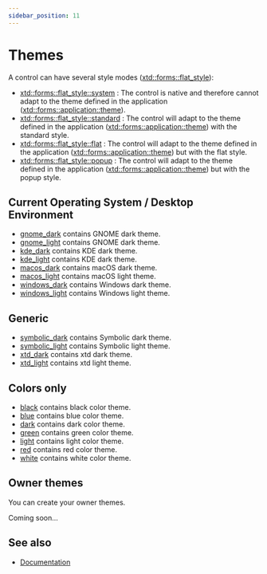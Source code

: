 ```yaml
---
sidebar_position: 11
---
```


# Themes


A control can have several style modes ([xtd::forms::flat_style](https://github.com/gammasoft71/xtd/tree/master/src/xtd.forms/include/xtd/forms/flat_style.h)):
  * [xtd::forms::flat_style::system](https://github.com/gammasoft71/xtd/tree/master/src/xtd.forms/include/xtd/forms/flat_style.h) : The control is native and therefore cannot adapt to the theme defined in the application ([xtd::forms::application::theme](../src/xtd.forms/include/xtd/forms/application.h)).
  * [xtd::forms::flat_style::standard](https://github.com/gammasoft71/xtd/tree/master/src/xtd.forms/include/xtd/forms/flat_style.h) : The control will adapt to the theme defined in the application ([xtd::forms::application::theme](../src/xtd.forms/include/xtd/forms/application.h)) with the standard style.
  * [xtd::forms::flat_style::flat](https://github.com/gammasoft71/xtd/tree/master/src/xtd.forms/include/xtd/forms/flat_style.h) : The control will adapt to the theme defined in the application ([xtd::forms::application::theme](../src/xtd.forms/include/xtd/forms/application.h)) but with the flat style.
  * [xtd::forms::flat_style::popup](https://github.com/gammasoft71/xtd/tree/master/src/xtd.forms/include/xtd/forms/flat_style.h) : The control will adapt to the theme defined in the application ([xtd::forms::application::theme](../src/xtd.forms/include/xtd/forms/application.h)) but with the popup style.
  
## Current Operating System / Desktop Environment

* [gnome_dark](https://github.com/gammasoft71/xtd/tree/master/themes/gnome_dark) contains GNOME dark theme.
* [gnome_light](https://github.com/gammasoft71/xtd/tree/master/themes/gnome_light) contains GNOME dark theme.
* [kde_dark](https://github.com/gammasoft71/xtd/tree/master/themes/kde_dark) contains KDE dark theme.
* [kde_light](https://github.com/gammasoft71/xtd/tree/master/themes/kde_light) contains KDE dark theme.
* [macos_dark](https://github.com/gammasoft71/xtd/tree/master/themes/macos_dark) contains macOS dark theme.
* [macos_light](https://github.com/gammasoft71/xtd/tree/master/themes/macos_dark) contains macOS light theme.
* [windows_dark](https://github.com/gammasoft71/xtd/tree/master/themes/windows_dark) contains Windows dark theme.
* [windows_light](https://github.com/gammasoft71/xtd/tree/master/themes/windows_light) contains Windows light theme.

## Generic

* [symbolic_dark](https://github.com/gammasoft71/xtd/tree/master/themes/symbolic_dark) contains Symbolic dark theme.
* [symbolic_light](https://github.com/gammasoft71/xtd/tree/master/themes/symbolic_light) contains Symbolic light theme.
* [xtd_dark](https://github.com/gammasoft71/xtd/tree/master/themes/xtd_dark) contains xtd dark theme.
* [xtd_light](https://github.com/gammasoft71/xtd/tree/master/themes/xtd_light) contains xtd light theme.

## Colors only

* [black](https://github.com/gammasoft71/xtd/tree/master/themes/black) contains black color theme.
* [blue](https://github.com/gammasoft71/xtd/tree/master/themes/blue) contains blue color theme.
* [dark](https://github.com/gammasoft71/xtd/tree/master/themes/dark) contains dark color theme.
* [green](https://github.com/gammasoft71/xtd/tree/master/themes/green) contains green color theme.
* [light](https://github.com/gammasoft71/xtd/tree/master/themes/light) contains light color theme.
* [red](https://github.com/gammasoft71/xtd/tree/master/themes/red) contains red color theme.
* [white](https://github.com/gammasoft71/xtd/tree/master/themes/white) contains white color theme.

## Owner themes

You can create your owner themes.

Coming soon...

## See also

- [Documentation](/docs/documentation)
